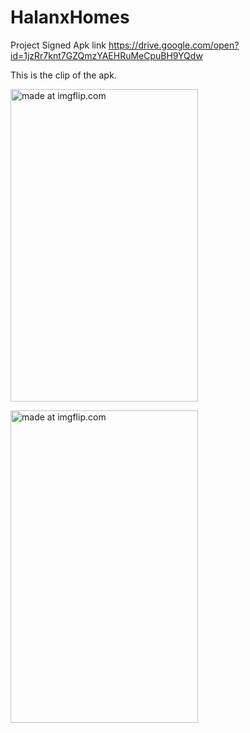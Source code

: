 # HalanxHomes
Project Signed Apk link 
https://drive.google.com/open?id=1jzRr7knt7GZQmzYAEHRuMeCpuBH9YQdw

This is the clip of the apk.

<a href="https://imgflip.com/gif/33ptvj"><img src="https://i.imgflip.com/33ptvj.gif" title="made at imgflip.com"  width="300" height="500"/></a>

<a href="https://imgflip.com/gif/33ptxk"><img src="https://i.imgflip.com/33ptxk.gif" title="made at imgflip.com" width="300" height="500"/></a>
